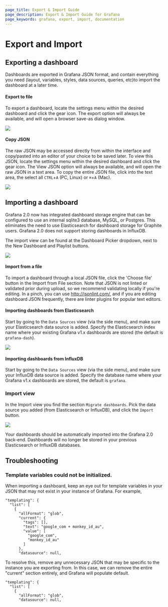 ```yaml
---
page_title: Export & Import Guide
page_description: Export & Import Guide for Grafana
page_keywords: grafana, export, import, documentation
---
```


# Export and Import

## Exporting a dashboard

Dashboards are exported in Grafana JSON format, and contain everything you need (layout, variables, styles, data sources, queries, etc)to import the dashboard at a later time. 

#### Export to file

To export a dashboard, locate the settings menu within the desired dashboard and click the gear icon. The export option will always be available, and will open a browser save-as dialog window. 

<img class="no-shadow" src="/img/v2/export.gif">

#### Copy JSON

The raw JSON may be accessed directly from within the interface and copy/pasted into an editor of your choice to be saved later. To view this JSON, locate the settings menu within the desired dashboard and click the gear icon. The View JSON option will always be available, and will open the raw JSON in a text area. To copy the entire JSON file, click into the text area, the select all `CTRL`+`A` (PC, Linux) or `⌘`+`A` (Mac).

<img class="no-shadow" src="/img/v2/export-2.gif">

## Importing a dashboard

Grafana 2.0 now has integrated dashboard storage engine that can be configured to use an internal sqlite3 database, MySQL, or Postgres. This eliminates the need to use Elasticsearch for dashboard storage for Graphite users. Grafana 2.0 does not support storing dashboards in InfluxDB.

The import view can be found at the Dashboard Picker dropdown, next to the New Dashboard and Playlist buttons. 

<img class="no-shadow" src="/img/v2/import.gif">


#### Import from a file

To import a dashboard through a local JSON file, click the 'Choose file' button in the Import from File section. Note that JSON is not linted or validated prior during upload, so we recommend validating locally if you're editing. In a pinch, you can use http://jsonlint.com/, and if you are editing dashboard JSON frequently, there are linter plugins for popular text editors.


#### Importing dashboards from Elasticsearch

Start by going to the `Data Sources` view (via the side menu), and make sure your Elasticsearch data source is added. Specify the Elasticsearch index name where your existing Grafana v1.x dashboards are stored (the default is `grafana-dash`).

![](/img/v2/datasource_edit_elastic.jpg)

#### Importing dashboards from InfluxDB

Start by going to the `Data Sources` view (via the side menu), and make sure your InfluxDB data source is added. Specify the database name where your Grafana v1.x dashboards are stored, the default is `grafana`.

### Import view

In the Import view you find the section `Migrate dashboards`. Pick the data source you added (from Elasticsearch or InfluxDB), and click the `Import` button.

![](/img/v2/migrate_dashboards.jpg)

Your dashboards should be automatically imported into the Grafana 2.0 back-end. Dashboards will no longer be stored in your previous Elasticsearch or InfluxDB databases.


## Troubleshooting

### Template variables could not be initialized.

When importing a dashboard, keep an eye out for template variables in your JSON that may not exist in your instance of Grafana. For example, 

    "templating": {
      "list": [
        {
          "allFormat": "glob",
          "current": {
            "tags": [],
            "text": "google_com + monkey_id_au",
            "value": [
              "google_com",
              "monkey_id_au"
            ]
          },
          "datasource": null,

To resolve this, remove any unnecessary JSON that may be specific to the instance you are exporting from. In this case, we can remove the entire "current" section entirely, and Grafana will populate default. 

    "templating": {
      "list": [
        {
          "allFormat": "glob",
          "datasource": null,
          